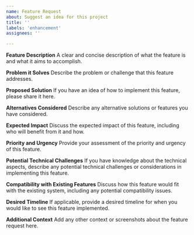 ```yaml
---
name: Feature Request
about: Suggest an idea for this project
title: ''
labels: 'enhancement'
assignees: ''

---
```


**Feature Description**
A clear and concise description of what the feature is and what it aims to accomplish.

**Problem it Solves**
Describe the problem or challenge that this feature addresses.

**Proposed Solution**
If you have an idea of how to implement this feature, please share it here.

**Alternatives Considered**
Describe any alternative solutions or features you have considered.

**Expected Impact**
Discuss the expected impact of this feature, including who will benefit from it and how.

**Priority and Urgency**
Provide your assessment of the priority and urgency of this feature.

**Potential Technical Challenges**
If you have knowledge about the technical aspects, describe any potential technical challenges or considerations in implementing this feature.

**Compatibility with Existing Features**
Discuss how this feature would fit with the existing system, including any potential compatibility issues.

**Desired Timeline**
If applicable, provide a desired timeline for when you would like to see this feature implemented.

**Additional Context**
Add any other context or screenshots about the feature request here.